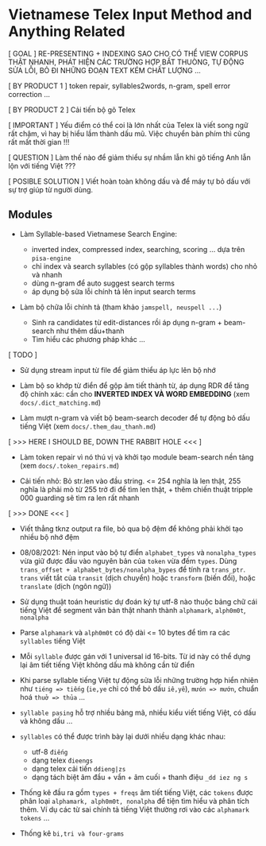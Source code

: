 # Vietnamese Telex Input Method and Anything Related

[ GOAL ] RE-PRESENTING + INDEXING SAO CHO CÓ THỂ VIEW CORPUS THẬT NHANH, PHÁT HIỆN CÁC TRƯỜNG HỢP BẤT THUÒNG, TỰ ĐỘNG SỬA LỖI, BỎ ĐI NHỮNG ĐOẠN TEXT KÉM CHẤT LƯỢNG ...

[ BY PRODUCT 1 ] token repair, syllables2words, n-gram, spell error correction ...

[ BY PRODUCT 2 ] Cải tiến bộ gõ Telex

[ IMPORTANT ] Yếu điểm có thể coi là lớn nhất của Telex là viết song ngữ rất chậm,
vì hay bị hiểu lầm thành dấu mũ. Việc chuyển bàn phím thì cũng rất mất thời gian !!!

[ QUESTION ] Làm thế nào để giảm thiểu sự nhầm lẫn khi gõ tiếng Anh lẫn lộn với tiếng Việt ???

[ POSIBLE SOLUTION ] Viết hoàn toàn không dấu và để máy tự bỏ dấu với sự trợ giúp từ người dùng.

## Modules

* Làm Syllable-based Vietnamese Search Engine: 
    - inverted index, compressed index, searching, scoring ... dựa trên `pisa-engine`
    - chỉ index và search syllables (có gộp syllables thành words) cho nhỏ và nhanh
    - dùng n-gram để auto suggest search terms
    - áp dụng bộ sửa lỗi chính tả lên input search terms

* Làm bộ chữa lỗi chính tả (tham khảo `jamspell, neuspell ...`)
  - Sinh ra candidates từ edit-distances rồi áp dụng n-gram + beam-search như thêm dấu+thanh
  - Tìm hiểu các phương pháp khác ...

[ TODO ]

* Sử dụng stream input từ file để giảm thiểu áp lực lên bộ nhớ

* Làm bộ so khớp từ điển để gộp âm tiết thành từ, áp dụng RDR để tăng độ chính xác: cần cho __INVERTED INDEX VÀ WORD EMBEDDING__
  (xem `docs/.dict_matching.md`)

* Làm mượt n-gram và viết bộ beam-search decoder để tự động bỏ dấu tiếng Việt
  (xem `docs/.them_dau_thanh.md`)



[ >>> HERE I SHOULD BE, DOWN THE RABBIT HOLE <<< ]

* Làm token repair vì nó thú vị và khởi tạo module beam-search nền tảng
  (xem `docs/.token_repairs.md`)

* Cải tiến nhỏ: Bỏ str.len vào đầu string. <= 254 nghĩa là len thật, 255 nghĩa là phải mò từ 255 trở đi để tìm len thật, + thêm chiến thuật tripple 000 guarding sẽ tìm ra len rất nhanh

[ >>> DONE <<< ]



* Viết thẳng tknz output ra file, bỏ qua bộ đệm để không phải khởi tạo nhiều bộ nhớ đệm

*  08/08/2021: Nén input vào bộ tự điển `alphabet_types` và `nonalpha_types` vừa giữ được đầu vào nguyên bản của `token` vừa đếm `types`. Dùng `trans_offset + alphabet_bytes/nonalpha_bypes` để tính ra `trans_ptr`. `trans` viết tắt của `transit` (dịch chuyển) hoặc `transform` (biến đổi), hoặc `translate` (dịch (ngôn ngữ))

* Sử dụng thuật toán heuristic dự đoán ký tự utf-8 nào thuộc bảng chữ cái tiếng Việt để segment văn bản thật nhanh thành `alphamark`, `alph0m0t`, `nonalpha`

* Parse `alphamark` và `alph0m0t` có độ dài <= 10 bytes để tìm ra các `syllables` tiếng Việt

* Mỗi `syllable` được gán với 1 universal id 16-bits. Từ id này có thể dựng lại âm tiết tiếng Việt không dấu mà không cần từ điển

* Khi parse syllable tiếng Việt tự động sửa lỗi những trường hợp hiển nhiên như `tiéng => tiếng` (`ie,ye` chỉ có thể bỏ dấu `iê,yê`), `mưón => mướn`, chuẩn hoá `thuở => thủa` ...

* `syllable pasing` hỗ trợ nhiều bảng mã, nhiều kiểu viết tiếng Việt, có dấu và không dấu ...

* `syllables` có thể được trình bày lại dưới nhiều dạng khác nhau:
    - utf-8 `điếng`
    - dạng telex `đieengs`
    - dạng telex cải tiến `ddieng|zs`
    - dạng tách biệt âm đầu + vần + âm cuối + thanh điệu `_dd iez ng s`

* Thống kê đầu ra gồm `types + freqs` âm tiết tiếng Việt, các `tokens` được phân loại `alphamark, alph0m0t, nonalpha` để tiện tìm hiểu và phân tích thêm. Ví dụ các từ sai chính tả tiếng Việt thường rơi vào các `alphamark tokens` ...

* Thống kê `bi,tri và four-grams`